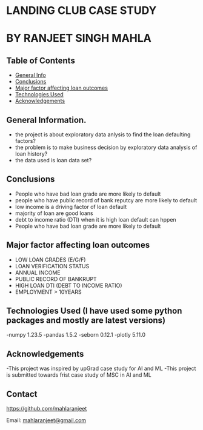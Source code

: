 # LANDING CLUB CASE STUDY
# BY RANJEET SINGH MAHLA



## Table of Contents
* [General Info](#general-information)
* [Conclusions](#conclusions)
* [Major factor affecting loan outcomes](#Major-factor-affecting-loan-outcomes)
* [Technologies Used](#technologies-used)
* [Acknowledgements](#acknowledgements)

## General Information.
- the project is about exploratory data anlysis to find the loan defaulting factors?
- the problem is to make business decision by exploratory data analysis of loan history?
- the data used is loan data set?


## Conclusions
- People who have bad loan grade are more likely to default
- people who have public record of bank reputcy are more likely to default
- low income is a driving factor of loan default
- majority of loan are good loans 
- debt to income ratio (DTI) when it is high loan default can hppen
- People who have bad loan grade are more likely to default


## Major factor affecting loan outcomes

- LOW LOAN GRADES (E/G/F)
- LOAN VERIFICATION STATUS
- ANNUAL INCOME
- PUBLIC RECORD OF BANKRUPT
- HIGH LOAN DTI (DEBT TO INCOME RATIO)
- EMPLOYMENT > 10YEARS




## Technologies Used (I have used some python packages and mostly are latest versions)
-numpy 1.23.5
-pandas 1.5.2
-seborn 0.12.1
-plotly 5.11.0


<!-- As the libraries versions keep on changing, it is recommended to mention the version of library used in this project -->

## Acknowledgements
-This project was inspired by upGrad case study for AI and ML 
-This project is submitted towards frist case study of MSC in AI and ML

## Contact
https://github.com/mahlaranjeet

Email: mahlaranjeet@gmail.com


<!-- Optional -->
<!-- ## License -->
<!-- this project is open source -->


